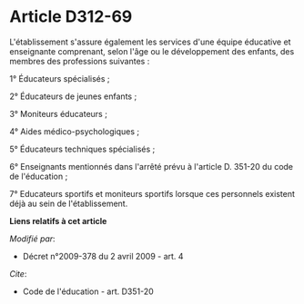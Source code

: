 # Article D312-69

L'établissement s'assure également les services d'une équipe éducative et enseignante comprenant, selon l'âge ou le
développement des enfants, des membres des professions suivantes : 

1° Éducateurs spécialisés ; 

2° Éducateurs de jeunes enfants ; 

3° Moniteurs éducateurs ; 

4° Aides médico-psychologiques ; 

5° Éducateurs techniques spécialisés ; 

6° Enseignants mentionnés dans l'arrêté prévu à l'article D. 351-20 du code de l'éducation ; 

7° Educateurs sportifs et moniteurs sportifs lorsque ces personnels existent déjà au sein de l'établissement.

**Liens relatifs à cet article**

_Modifié par_:

  - Décret n°2009-378 du 2 avril 2009 - art. 4

_Cite_:

  - Code de l'éducation - art. D351-20
